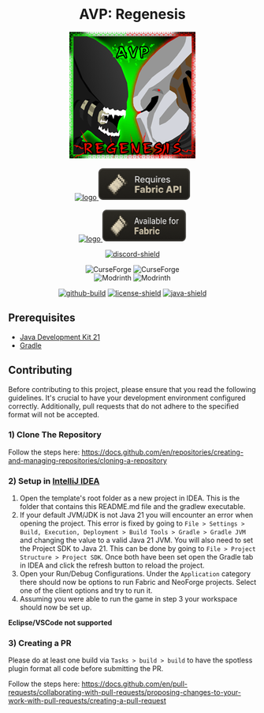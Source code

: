 [curse-downloads-shield]: https://img.shields.io/curseforge/dt/1005026
[curse-files-url]: https://www.curseforge.com/minecraft/mc-mods/avp-regenesis/files

[modrinth-downloads-shield]: https://img.shields.io/modrinth/dt/Uqo0H9FX
[modrinth-files-url]: https://modrinth.com/mod/avp-regenesis/versions/files

[discord-shield]: https://dcbadge.limes.pink/api/server/https://discord.gg/wp7mvmbkVb
[discord-url]: https://discord.gg/wp7mvmbkVb

[github-build]: https://github.com/AliensVsPredator/AVP-Regenesis/actions/workflows/build.yml/badge.svg
[github-build-url]:https://github.com/AliensVsPredator/AVP-Regenesis/actions/workflows/build.yml

[java-shield]: https://img.shields.io/badge/Made%20with-Java-ED8B00.svg
[java-url]: https://www.java.com/

[license-shield]: https://img.shields.io/badge/License-MIT-green.svg
[license-url]: https://opensource.org/licenses/MIT

[IntelliJ IDEA]: https://www.jetbrains.com/idea/
[Gradle]: https://www.gradle.org/
[Java Development Kit 21]: http://www.oracle.com/technetwork/java/javase/downloads/jdk8-downloads-2133151.html
[CurseForge]: https://preview.redd.it/i-heard-that-curseforge-rebranded-their-logo-is-it-good-or-v0-hualodaes7ka1.png?auto=webp&s=985d21b6461a7e0be2dfb5d4e3beb64401711c9e

<br>
<center>

AVP: Regenesis
=============

<img src="https://github.com/AliensVsPredator/AVP-Regenesis/blob/1.21.x/common/src/main/resources/icon.png?raw=true" alt="Gigeresque"/>
<br><br>
<a href="https://modrinth.com/mod/azurelib"> <img src="https://azuredoom.com/cozy_64h.png" alt="logo" height="64"  width="170" /> </a>
<a href="https://modrinth.com/mod/fabric-api"> <img src="https://github.com/intergrav/devins-badges/blob/v2/assets/cozy/requires/fabric-api_64h.png?raw=true" alt="logo" height="64"  width="186"/> </a>
<br><br>
<a href="https://neoforged.net/"> <img src="https://i.imgur.com/TGnV6jv.png" alt="logo" height="64"  width="186"/> </a>
<a href="https://fabricmc.net/"> <img src="https://github.com/intergrav/devins-badges/blob/v3/assets/cozy/supported/fabric_64h.png?raw=true" alt="logo" height="64"  width="170" /> </a>


[![discord-shield]][discord-url]

<img src="https://i.imgur.com/L6vA521.png" alt="CurseForge" width="200"/>
<img src="https://img.shields.io/curseforge/dt/1005026" alt="CurseForge" width="200"/>
<br>
<img src="https://crowdin-static.downloads.crowdin.com/images/project-logo/518556/small/d0d0fa84ec9d7863f8ce01c6a4352272374.png" alt="Modrinth" width="200"/>
<img src="https://img.shields.io/modrinth/dt/Uqo0H9FX" alt="Modrinth" width="200"/>

[![github-build]][github-build-url]
[![license-shield]][license-url]
[![java-shield]][java-url]

</center>

## Prerequisites ##
* [Java Development Kit 21]
* [Gradle]

## Contributing ##
Before contributing to this project, please ensure that you read the following guidelines. It's crucial to have your development environment configured correctly. Additionally, pull requests that do not adhere to the specified format will not be accepted.

### 1) Clone The Repository ###
Follow the steps here: https://docs.github.com/en/repositories/creating-and-managing-repositories/cloning-a-repository

### 2) Setup in [IntelliJ IDEA] ###
1. Open the template's root folder as a new project in IDEA. This is the folder that contains this README.md file and the gradlew executable.
2. If your default JVM/JDK is not Java 21 you will encounter an error when opening the project. This error is fixed by going to `File > Settings > Build, Execution, Deployment > Build Tools > Gradle > Gradle JVM` and changing the value to a valid Java 21 JVM. You will also need to set the Project SDK to Java 21. This can be done by going to `File > Project Structure > Project SDK`. Once both have been set open the Gradle tab in IDEA and click the refresh button to reload the project.
3. Open your Run/Debug Configurations. Under the `Application` category there should now be options to run Fabric and NeoForge projects. Select one of the client options and try to run it.
4. Assuming you were able to run the game in step 3 your workspace should now be set up.

__**Eclipse/VSCode not supported**__

### 3) Creating a PR ###
Please do at least one build via `Tasks > build > build` to have the spotless plugin format all code before submitting the PR.

Follow the steps here: https://docs.github.com/en/pull-requests/collaborating-with-pull-requests/proposing-changes-to-your-work-with-pull-requests/creating-a-pull-request